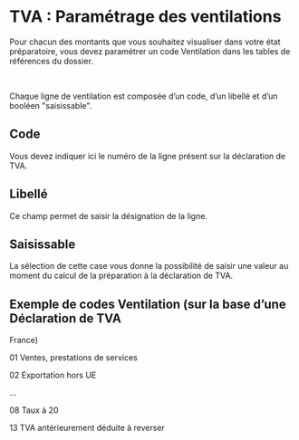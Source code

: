 # TVA : Paramétrage des ventilations


Pour chacun des montants que vous souhaitez visualiser dans votre état 
 préparatoire, vous devez paramétrer un code Ventilation dans les tables 
 de références du dossier.


 


Chaque ligne de ventilation est composée d’un code, d’un libellé et 
 d’un booléen "saisissable".


## Code


Vous devez indiquer ici le numéro de la ligne 
 présent sur la déclaration de TVA.


## Libellé


Ce champ permet de saisir la désignation de 
 la ligne.


## Saisissable


La sélection de cette case vous donne la possibilité 
 de saisir une valeur au moment du calcul de la préparation à la déclaration 
 de TVA.


## Exemple de codes Ventilation (sur la base d’une Déclaration de TVA 
 France)


01 Ventes, prestations de services


02 Exportation hors UE


…


08 Taux à 20


13 TVA antérieurement déduite à reverser


